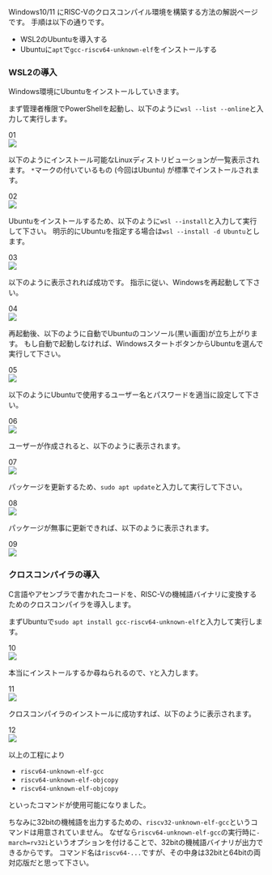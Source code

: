 Windows10/11 にRISC-Vのクロスコンパイル環境を構築する方法の解説ページです。
手順は以下の通りです。

* WSL2のUbuntuを導入する
* Ubuntuに`apt`で`gcc-riscv64-unknown-elf`をインストールする

### WSL2の導入

Windows環境にUbuntuをインストールしていきます。

まず管理者権限でPowerShellを起動し、以下のように`wsl --list --online`と入力して実行します。

01  
![ ](top/001.png)

以下のようにインストール可能なLinuxディストリビューションが一覧表示されます。
`*`マークの付いているもの (今回はUbuntu) が標準でインストールされます。

02  
![ ](top/002.png)

Ubuntuをインストールするため、以下のように`wsl --install`と入力して実行して下さい。
明示的にUbuntuを指定する場合は`wsl --install -d Ubuntu`とします。

03  
![ ](top/003.png)

以下のように表示されれば成功です。
指示に従い、Windowsを再起動して下さい。

04  
![ ](top/004.png)

再起動後、以下のように自動でUbuntuのコンソール(黒い画面)が立ち上がります。
もし自動で起動しなければ、WindowsスタートボタンからUbuntuを選んで実行して下さい。

05  
![ ](top/005.png)

以下のようにUbuntuで使用するユーザー名とパスワードを適当に設定して下さい。

06  
![ ](top/006.png)


ユーザーが作成されると、以下のように表示されます。

07  
![ ](top/007.png)

パッケージを更新するため、`sudo apt update`と入力して実行して下さい。

08  
![ ](top/008.png)

パッケージが無事に更新できれば、以下のように表示されます。

09  
![ ](top/009.png)

### クロスコンパイラの導入

C言語やアセンブラで書かれたコードを、RISC-Vの機械語バイナリに変換するためのクロスコンパイラを導入します。

まずUbuntuで`sudo apt install gcc-riscv64-unknown-elf`と入力して実行します。

10  
![ ](top/010.png)

本当にインストールするか尋ねられるので、`Y`と入力します。

11  
![ ](top/011.png)

クロスコンパイラのインストールに成功すれば、以下のように表示されます。

12  
![ ](top/012.png)

以上の工程により

* `riscv64-unknown-elf-gcc`
* `riscv64-unknown-elf-objcopy`
* `riscv64-unknown-elf-objcopy`

といったコマンドが使用可能になりました。

ちなみに32bitの機械語を出力するための、`riscv32-unknown-elf-gcc`というコマンドは用意されていません。
なぜなら`riscv64-unknown-elf-gcc`の実行時に`-march=rv32i`というオプションを付けることで、32bitの機械語バイナリが出力できるからです。
コマンド名は`riscv64-...`ですが、その中身は32bitと64bitの両対応版だと思って下さい。
